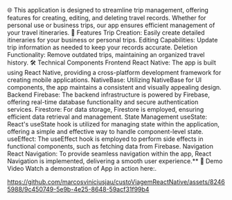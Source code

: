 🌐 This application is designed to streamline trip management, offering features for creating, editing, and deleting travel records. Whether for personal use or business trips, our app ensures efficient management of your travel itineraries.
🚀 Features
Trip Creation: Easily create detailed itineraries for your business or personal trips.
Editing Capabilities: Update trip information as needed to keep your records accurate.
Deletion Functionality: Remove outdated trips, maintaining an organized travel history.
🛠️ Technical Components
Frontend
React Native: The app is built using React Native, providing a cross-platform development framework for creating mobile applications.
NativeBase: Utilizing NativeBase for UI components, the app maintains a consistent and visually appealing design.
Backend
Firebase: The backend infrastructure is powered by Firebase, offering real-time database functionality and secure authentication services.
Firestore: For data storage, Firestore is employed, ensuring efficient data retrieval and management.
State Management
useState: React's useState hook is utilized for managing state within the application, offering a simple and effective way to handle component-level state.
useEffect: The useEffect hook is employed to perform side effects in functional components, such as fetching data from Firebase.
Navigation
React Navigation: To provide seamless navigation within the app, React Navigation is implemented, delivering a smooth user experience.**
🎥 Demo Video
Watch a demonstration of App in action here:.

https://github.com/marcosviniciusjau/custoViagemReactNative/assets/82465988/9c450749-5e9b-4e25-8648-59acf31f99b4

